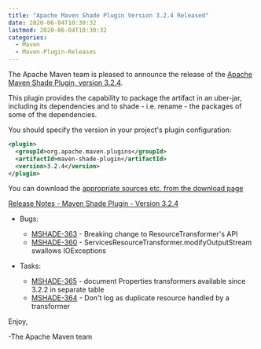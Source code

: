 ```yaml
---
title: "Apache Maven Shade Plugin Version 3.2.4 Released"
date: 2020-06-04T10:30:32
lastmod: 2020-06-04T10:30:32
categories:
  - Maven
  - Maven-Plugin-Releases
---
```

The Apache Maven team is pleased to announce the release of the [Apache
Maven Shade Plugin, version 3.2.4](https://maven.apache.org/plugins/maven-shade-plugin/).

This plugin provides the capability to package the artifact in an uber-jar,
including its dependencies and to shade - i.e. rename - the packages of some of
the dependencies.

You should specify the version in your project's plugin configuration:

```xml
<plugin>
  <groupId>org.apache.maven.plugins</groupId>
  <artifactId>maven-shade-plugin</artifactId>
  <version>3.2.4</version>
</plugin>
```

You can download the [appropriate sources etc. from the download page][download-page]

<!-- more -->

 
[Release Notes - Maven Shade Plugin - Version 3.2.4](https://issues.apache.org/jira/secure/ReleaseNote.jspa?projectId=12317921&version=12346981)


* Bugs:

  * [MSHADE-363](https://issues.apache.org/jira/browse/MSHADE-363) - Breaking change to ResourceTransformer's API
  * [MSHADE-360](https://issues.apache.org/jira/browse/MSHADE-360) - ServicesResourceTransformer.modifyOutputStream swallows IOExceptions

* Tasks:

  * [MSHADE-365](https://issues.apache.org/jira/browse/MSHADE-365) - document Properties transformers available since 3.2.2 in separate table
  * [MSHADE-364](https://issues.apache.org/jira/browse/MSHADE-364) - Don't log as duplicate resource handled by a transformer


Enjoy,

-The Apache Maven team

[download-page]: https://maven.apache.org/shared/maven-archiver/download.cgi
